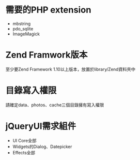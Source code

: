# 需要的PHP extension #
  * mbstring
  * pdo\_sqlite
  * ImageMagick

# Zend Framwork版本 #
至少要Zend Framework 1.10以上版本，放置於library/Zend資料夾中

# 目錄寫入權限 #
請確定data、photos、cache三個目錄擁有寫入權限

# jQueryUI需求組件 #
  * UI Core全部
  * Widgets的Dialog、Datepicker
  * Effects全部